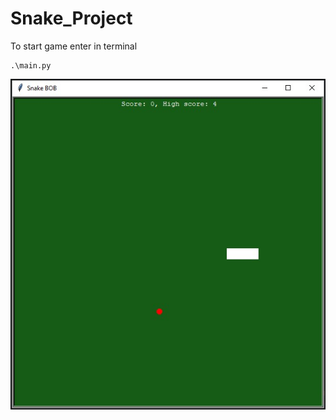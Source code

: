 # Snake_Project

To start game enter in terminal
```
.\main.py
```
![Screen](./screen/Screen_1.jpg)
